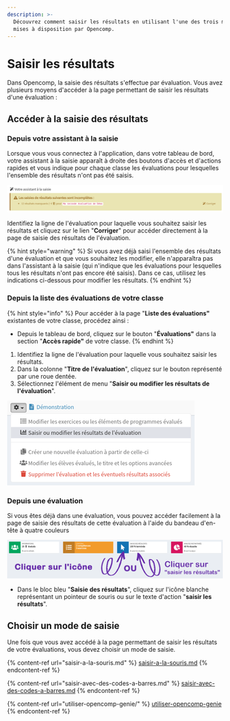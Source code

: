 ```yaml
---
description: >-
  Découvrez comment saisir les résultats en utilisant l'une des trois méthodes
  mises à disposition par Opencomp.
---
```


# Saisir les résultats

Dans Opencomp, la saisie des résultats s'effectue par évaluation. Vous avez plusieurs moyens d'accéder à la page permettant de saisir les résultats d'une évaluation :

## Accéder à la saisie des résultats

### Depuis **votre assistant à la saisie**

Lorsque vous vous connectez à l'application, dans votre tableau de bord, votre assistant à la saisie apparaît à droite des boutons d'accès et d'actions rapides et vous indique pour chaque classe les évaluations pour lesquelles l'ensemble des résultats n'ont pas été saisis.

![L'assistant à la saisie permet d'accéder rapidement à la saisie des résultats d'une évaluation.](../.gitbook/assets/corriger.png)

Identifiez la ligne de l'évaluation pour laquelle vous souhaitez saisir les résultats et cliquez sur le lien "**Corriger**" pour accéder directement à la page de saisie des résultats de l'évaluation.

{% hint style="warning" %}
Si vous avez déjà saisi l'ensemble des résultats d'une évaluation et que vous souhaitez les modifier, elle n'apparaîtra pas dans l'assistant à la saisie (qui n'indique que les évaluations pour lesquelles tous les résultats n'ont pas encore été saisis). Dans ce cas, utilisez les indications ci-dessous pour modifier les résultats.
{% endhint %}

### Depuis la liste des évaluations de votre classe

{% hint style="info" %}
Pour accéder à la page "**Liste des évaluations"** existantes de votre classe, procédez ainsi :

* Depuis le tableau de bord, cliquez sur le bouton "**Évaluations"** dans la section "**Accès rapide"** de votre classe.
{% endhint %}

1. Identifiez la ligne de l'évaluation pour laquelle vous souhaitez saisir les résultats.
2. Dans la colonne "**Titre de l'évaluation**", cliquez sur le bouton représenté par une roue dentée.
3. Sélectionnez l'élément de menu "**Saisir ou modifier les résultats de l'évaluation**".

![Menu permettant d'accéder à la saisie des résultats d'une évaluation.](<../.gitbook/assets/Capture d’écran de 2018-11-28 13-04-57.png>)

### Depuis une évaluation

Si vous êtes déjà dans une évaluation, vous pouvez accéder facilement à la page de saisie des résultats de cette évaluation à l'aide du bandeau d'en-tête à quatre couleurs

![Bandeau d'en-tête à quatre couleurs présent dans les pages "Évaluations".](<../.gitbook/assets/Capture d’écran de 2018-11-28 13-14-43.png>)

* Dans le bloc bleu "**Saisie des résultats**", cliquez sur l'icône blanche représentant un pointeur de souris ou sur le texte d'action "**saisir les résultats**".

## Choisir un mode de saisie

Une fois que vous avez accédé à la page permettant de saisir les résultats de votre évaluations, vous devez choisir un mode de saisie.

{% content-ref url="saisir-a-la-souris.md" %}
[saisir-a-la-souris.md](saisir-a-la-souris.md)
{% endcontent-ref %}

{% content-ref url="saisir-avec-des-codes-a-barres.md" %}
[saisir-avec-des-codes-a-barres.md](saisir-avec-des-codes-a-barres.md)
{% endcontent-ref %}

{% content-ref url="utiliser-opencomp-genie/" %}
[utiliser-opencomp-genie](utiliser-opencomp-genie/)
{% endcontent-ref %}

